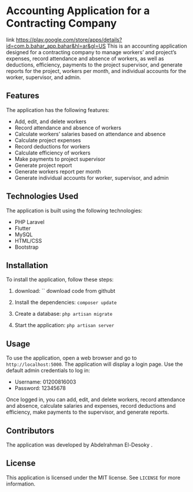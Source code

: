 # Accounting Application for a Contracting Company
link https://play.google.com/store/apps/details?id=com.b.bahar_app.bahar&hl=ar&gl=US
This is an accounting application designed for a contracting company to manage workers’ and project’s expenses, record attendance and absence of workers, as well as deductions, efficiency, payments to the project supervisor, and generate reports for the project, workers per month, and individual accounts for the worker, supervisor, and admin.

## Features

The application has the following features:

- Add, edit, and delete workers
- Record attendance and absence of workers
- Calculate workers’ salaries based on attendance and absence
- Calculate project expenses
- Record deductions for workers
- Calculate efficiency of workers
- Make payments to project supervisor
- Generate project report
- Generate workers report per month
- Generate individual accounts for worker, supervisor, and admin

## Technologies Used

The application is built using the following technologies:

- PHP Laravel
- Flutter
- MySQL
- HTML/CSS
- Bootstrap

## Installation

To install the application, follow these steps:

1. download:
   ``
   download code from githubt
   
2. Install the dependencies:
   `
   composer update
   `
3. Create a database:
   `
   php artisan migrate
   `
4. Start the application:
   `
   php artisan server
   `

## Usage

To use the application, open a web browser and go to `http://localhost:5000`. The application will display a login page. Use the default admin credentials to log in:

- Username: 01200816003    
- Password: 12345678

Once logged in, you can add, edit, and delete workers, record attendance and absence, calculate salaries and expenses, record deductions and efficiency, make payments to the supervisor, and generate reports.

## Contributors

The application was developed by Abdelrahman El-Desoky .

## License

This application is licensed under the MIT license. See `LICENSE` for more information.
